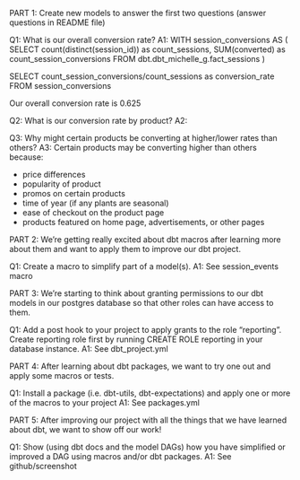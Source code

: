 PART 1: Create new models to answer the first two questions (answer questions in README file)

Q1: What is our overall conversion rate?
A1:
WITH session_conversions AS (
  SELECT count(distinct(session_id)) as count_sessions,
         SUM(converted) as count_session_conversions
  FROM dbt.dbt_michelle_g.fact_sessions
)

SELECT count_session_conversions/count_sessions as conversion_rate
FROM session_conversions

Our overall conversion rate is 0.625

Q2: What is our conversion rate by product?
A2: 

Q3: Why might certain products be converting at higher/lower rates than others?
A3: Certain products may be converting higher than others because:
- price differences
- popularity of product
- promos on certain products
- time of year (if any plants are seasonal)
- ease of checkout on the product page
- products featured on home page, advertisements, or other pages

PART 2: We’re getting really excited about dbt macros after learning more about them and want to apply them to improve our dbt project.

Q1: Create a macro to simplify part of a model(s).
A1: See session_events macro

PART 3: We’re starting to think about granting permissions to our dbt models in our postgres database so that other roles can have access to them.

Q1: Add a post hook to your project to apply grants to the role “reporting”. Create reporting role first by running CREATE ROLE reporting in your database instance.
A1: See dbt_project.yml

PART 4:  After learning about dbt packages, we want to try one out and apply some macros or tests.

Q1: Install a package (i.e. dbt-utils, dbt-expectations) and apply one or more of the macros to your project
A1: See packages.yml

PART 5: After improving our project with all the things that we have learned about dbt, we want to show off our work!

Q1: Show (using dbt docs and the model DAGs) how you have simplified or improved a DAG using macros and/or dbt packages.
A1: See github/screenshot